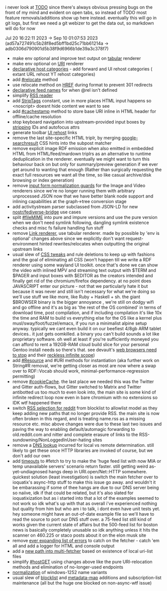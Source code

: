 i never look at [TODO](TODO.md) since there's always obvious pressing bugs on the front of my mind and evident on open tabs, so instead of TODO most feature removals/additions show up here instead. eventually this will go in git logs, but first we need a git webizer to get the data out, so markdown will do for now

Jul 20 16:22:11 2023 -> Sep 10 01:07:53 2023 (ad57a727491c5b28f8ed5bff1bd25c71bb61214a -> adb0306d790901d5b38f9d6966b1de39a3c378f7)

- make env optional and improve text output on [tabular](https://gitlab.com/ix/webize/-/blob/13081569080381510456d73fb4983d92b6b7a71a/Formats/CSV.rb#L6) renderer
- make env optional on [URI](https://gitlab.com/ix/webize/-/blob/13081569080381510456d73fb4983d92b6b7a71a/Formats/HTML.rb#L560) renderer
- [declarative host categories](https://gitlab.com/ix/webize/-/blob/13081569080381510456d73fb4983d92b6b7a71a/Formats/Config.rb#L37) - add forward and UI rehost categories ( extant URL rehost YT rehost categories)
- add [#relocate](https://gitlab.com/ix/webize/-/blob/13081569080381510456d73fb4983d92b6b7a71a/Formats/URI.rb#L125) method
- use relocate method on [HREF](https://gitlab.com/ix/webize/-/blob/13081569080381510456d73fb4983d92b6b7a71a/Formats/HTML.rb#L91) during format to prevent 301 redirects
- [declarative feed names](https://gitlab.com/ix/webize/-/blob/13081569080381510456d73fb4983d92b6b7a71a/Formats/Feed.rb#L5) for when @rel isn't defined
- simplify [RSS reader](https://gitlab.com/ix/webize/-/blob/13081569080381510456d73fb4983d92b6b7a71a/Formats/Feed.rb#L52)
- add [StripTags](https://gitlab.com/ix/webize/-/blob/13081569080381510456d73fb4983d92b6b7a71a/Formats/HTML.rb#L19) constant, use in more places HTML input happens so \<noscript\> doesnt hide content we want to see
- add [#cachestamp](https://gitlab.com/ix/webize/-/blob/13081569080381510456d73fb4983d92b6b7a71a/Formats/HTML.rb#L21) method to store base URI inline in HTML header for offline/cache resolution
- stop keyboard navigation into upstream-provided input boxes by [stripping](https://gitlab.com/ix/webize/-/blob/13081569080381510456d73fb4983d92b6b7a71a/Formats/HTML.rb#L76) IDs and autofocus attrs
- generate toolbar [UI rehost](https://gitlab.com/ix/webize/-/blob/13081569080381510456d73fb4983d92b6b7a71a/Formats/HTML.rb#L291) links
- remove the last site-specific HTML triplr, by merging [google-searchresult](https://gitlab.com/ix/webize/-/blob/d9927c3251772ff66399fb2927bd4a7c605a5142/config/scripts/site.rb#L44) CSS hints into the subpost matcher
- remove explicit image RDF emission when also emitted in embedded HTML from HTML/feed/mardown triplrs as an alternative to runtime deduplication in the renderer. eventually we might want to turn this behaviour back on but only for summary/preview generation if we ever get around to wanting that enough (Rather than surgically requesting the exact full resources we want all the time, so like casual archive/disk browsing or index generation)
- remove [input form normalization guards](https://gitlab.com/ix/webize/-/blob/d9927c3251772ff66399fb2927bd4a7c605a5142/Formats/Image.rb#L60) for the Image and Video renderers since we're no longer running them with arbitrary unprocessed JSON now that we have better blank node support and inlining capabilities at the graph->tree conversion stage
- add activitystream parser subclassed from JSON-LD for new [nostr/fediverse-bridge](http://mw.logbook.am/image/mostr.png) use cases
- split [#fileMIME](https://gitlab.com/ix/webize/-/blob/main/Formats/MIME.rb#L20) into pure and impure versions and use the pure version when we don't need symlink following, dangling symlink existence checks and misc fs failure handling fun stuff
- remove [Link renderer](https://gitlab.com/ix/webize/-/blob/d9927c3251772ff66399fb2927bd4a7c605a5142/Formats/Message.rb#L174), use tabular renderer. made by possible by 'env is optional' changes above since we explicitly don't want request-environment hinted rewrites/relocates when outputting the original upstream links
- usual slew of [CSS tweaks](https://gitlab.com/ix/webize/-/blob/main/config/style/site.css?ref_type=heads) and rule deletions to keep up with fashions and the goal of eliminating all CSS (won't happen till we write a RDF renderer using some wayland UI toolkit. once that's done we can show the video with inlined MPV and streaming text output with $TERM and $PAGER and input boxes with $EDITOR as the creators intended and finally get rid of the chromium/firefox dependency. at no point does JAVASCRIPT enter our picture - not that we particularly hate it but because it was never and still isn't necessary for what we're doing so we'll use stuff we like more, like Ruby + Haskell + sh. the giant $BROWSER binary is the bigger annoyance , we're still on dodgy wifi and go offline and it's as big as 'the rest of the OS combined' in terms of download time, post compilation, and if including compilation it's like 10x the time and RAM to build vs everything else for the OS like a kernel plus musl/sway/foot/fuzzel/emacs, if you run a minimalist alpine setup anyway. typically we cant even build it on our beefiest 4/8gb ARM tablet devices.. it just gets oomkilled. a binary you can't build sounds a lot like proprietary software. oh well at least if you're sufficiently moneyed you can afford to rent a 192GB-RAM cloud build slice for your personal Gentoo install needs so there's that. see devault's [web browsers need to stop](https://drewdevault.com/2020/08/13/Web-browsers-need-to-stop.html) and their [reckless infinite scope](https://drewdevault.com/2020/03/18/Reckless-limitless-scope))
- add [#Resource](https://gitlab.com/ix/webize/-/blob/main/Formats/URI.rb?ref_type=heads#L111) and #URI methods for instantiation (aka further work on String#R removal, we're getting closer as most are now where a swap over to RDF::Vocab should work, minimal-performance-regression permitting)
- remove [#cookieCache](https://gitlab.com/ix/webize/-/blob/d9927c3251772ff66399fb2927bd4a7c605a5142/Protocols/HTTP.rb#L150). the last place we needed this was the Twitter and Gitter auth-flows, but Gitter switched to Matrix and Twitter antibotted us too much to even look into, the main site is some kind of infinite redirect loop now even in bare chromium with no extensions so IDK wtf happened there
- switch [RSS selection for reddit](https://gitlab.com/ix/webize/-/blob/13081569080381510456d73fb4983d92b6b7a71a/Protocols/HTTP.rb#L200) from blocklist to allowlist model as they keep adding new paths that no longer provide RSS. the main site is now often broken in this regard, and is treating name.rss as a missing resource etc. misc above changes were due to these last two issues and paving the way to enabling default/automagic forwarding to old.reddit.com and nitter and complete erasure of links to the RSS-sundowning/NonLoggedInUser-hating sites
- remove a [DNS lookup](https://gitlab.com/ix/webize/-/blob/d9927c3251772ff66399fb2927bd4a7c605a5142/Protocols/HTTP.rb#L266) incurred for local vs remote determination. still likely to get these once HTTP libraries are invoked of course, but we don't add our own
- add [timeouts](https://gitlab.com/ix/webize/-/blob/13081569080381510456d73fb4983d92b6b7a71a/Protocols/HTTP.rb#L255) to #fetch to try to make the 'huge feed list with now MIA or temp unavailable servers' scenario return faster. still getting weird as-yet-undiagnosed hangs deep in URI.open/Net::HTTP somewhere. quickest solution (least investigation) is switch the main fetcher over to ioquatix's async-http stuff to make this issue go away. and wouldn't it be embarassing if some of thee hangs are due to our DNS server being so naiive, idk if that could be related, but it's also slated for ioquatixization but as i started into that a lot of the examples seemed to not work so idk what's up with that as overall i've experienced nothing but quality from him but who am i to talk, i dont even have unit tests yet. hey someone might have an out-of-date example file so we'll have to read the source to port our DNS stuff over. a 75-feed list still kind of works given the current state of affairs but the 500-feed list for boston news is basically completely unusable so idk anything unless it hits the scanner on 460.225 or staco posts about it on the elon musk site
- remove [ever expanding list of errors](https://gitlab.com/ix/webize/-/blob/d9927c3251772ff66399fb2927bd4a7c605a5142/Protocols/HTTP.rb#L417) to catch on the fetcher - catch 'em all and add a logger for HTML and console output
- add a [new path into multi-fetcher](https://gitlab.com/ix/webize/-/blob/13081569080381510456d73fb4983d92b6b7a71a/Protocols/HTTP.rb#L446) based on existence of local uri-list files
- simplify [#hostGET](https://gitlab.com/ix/webize/-/blob/13081569080381510456d73fb4983d92b6b7a71a/Protocols/HTTP.rb#L505) using changes above like the pure URI-relocation methods and elimination of no-longer-used endpoints
- [normalization](https://gitlab.com/ix/webize/-/blob/13081569080381510456d73fb4983d92b6b7a71a/Protocols/HTTP.rb#L542) of windows-1252 name variants
- usual slew of [blocklist](https://gitlab.com/ix/webize/-/tree/13081569080381510456d73fb4983d92b6b7a71a/config/blocklist) and [metadata-map](https://gitlab.com/ix/webize/-/tree/13081569080381510456d73fb4983d92b6b7a71a/config/metadata) additions and subscription-list maintenance (all but the huge one blocked on non-async-wtf issue)
